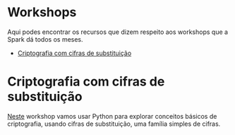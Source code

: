 # Workshops <!-- omit in toc -->

Aqui podes encontrar os recursos que dizem respeito aos workshops que a Spark dá todos os meses.

- [Criptografia com cifras de substituição](#criptografia-com-cifras-de-substitui%c3%a7%c3%a3o)


# Criptografia com cifras de substituição

[Neste](./crypto-substition-ciphers) workshop vamos usar Python para explorar conceitos básicos de criptografia, usando cifras de substituição, uma família simples de cifras.
